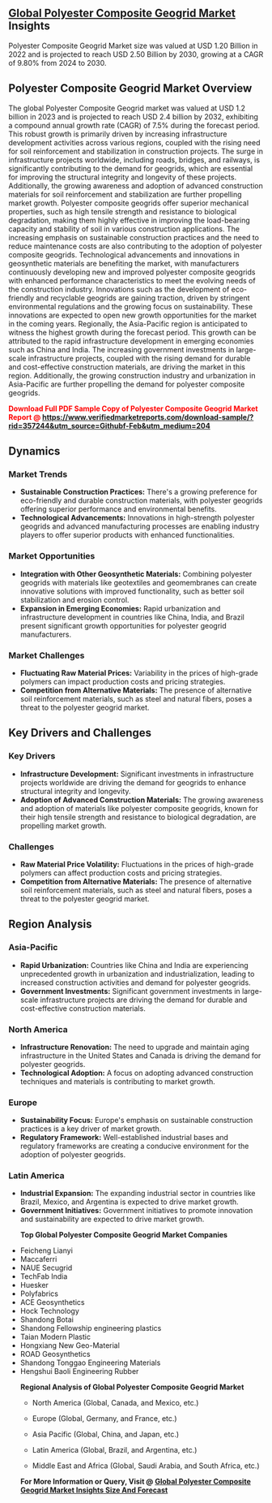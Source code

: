<h2><a href="https://www.verifiedmarketreports.com/download-sample/?rid=357244&amp;utm_source=Githubf&amp;utm_medium=204" target="_blank">Global Polyester Composite Geogrid Market</a> Insights</h2><p>Polyester Composite Geogrid Market size was valued at USD 1.20 Billion in 2022 and is projected to reach USD 2.50 Billion by 2030, growing at a CAGR of 9.80% from 2024 to 2030.</p><p> <h2>Polyester Composite Geogrid Market Overview</h2> <p>The global Polyester Composite Geogrid market was valued at USD 1.2 billion in 2023 and is projected to reach USD 2.4 billion by 2032, exhibiting a compound annual growth rate (CAGR) of 7.5% during the forecast period. This robust growth is primarily driven by increasing infrastructure development activities across various regions, coupled with the rising need for soil reinforcement and stabilization in construction projects. The surge in infrastructure projects worldwide, including roads, bridges, and railways, is significantly contributing to the demand for geogrids, which are essential for improving the structural integrity and longevity of these projects. Additionally, the growing awareness and adoption of advanced construction materials for soil reinforcement and stabilization are further propelling market growth. Polyester composite geogrids offer superior mechanical properties, such as high tensile strength and resistance to biological degradation, making them highly effective in improving the load-bearing capacity and stability of soil in various construction applications. The increasing emphasis on sustainable construction practices and the need to reduce maintenance costs are also contributing to the adoption of polyester composite geogrids. Technological advancements and innovations in geosynthetic materials are benefiting the market, with manufacturers continuously developing new and improved polyester composite geogrids with enhanced performance characteristics to meet the evolving needs of the construction industry. Innovations such as the development of eco-friendly and recyclable geogrids are gaining traction, driven by stringent environmental regulations and the growing focus on sustainability. These innovations are expected to open new growth opportunities for the market in the coming years. Regionally, the Asia-Pacific region is anticipated to witness the highest growth during the forecast period. This growth can be attributed to the rapid infrastructure development in emerging economies such as China and India. The increasing government investments in large-scale infrastructure projects, coupled with the rising demand for durable and cost-effective construction materials, are driving the market in this region. Additionally, the growing construction industry and urbanization in Asia-Pacific are further propelling the demand for polyester composite geogrids. </p> <p><strong><p><span class=""><span style="color: #ff0000;"><strong>Download Full PDF Sample Copy of Polyester Composite Geogrid Market Report</strong> @ </span><a href="https://www.verifiedmarketreports.com/download-sample/?rid=357244&amp;utm_source=Githubf-Feb&amp;utm_medium=204" target="_blank">https://www.verifiedmarketreports.com/download-sample/?rid=357244&amp;utm_source=Githubf-Feb&amp;utm_medium=204</a></span></p></strong></p> <h2>Dynamics</h2> <h3>Market Trends</h3> <ul> <li><strong>Sustainable Construction Practices:</strong> There's a growing preference for eco-friendly and durable construction materials, with polyester geogrids offering superior performance and environmental benefits. </li> <li><strong>Technological Advancements:</strong> Innovations in high-strength polyester geogrids and advanced manufacturing processes are enabling industry players to offer superior products with enhanced functionalities. </li> </ul> <h3>Market Opportunities</h3> <ul> <li><strong>Integration with Other Geosynthetic Materials:</strong> Combining polyester geogrids with materials like geotextiles and geomembranes can create innovative solutions with improved functionality, such as better soil stabilization and erosion control. </li> <li><strong>Expansion in Emerging Economies:</strong> Rapid urbanization and infrastructure development in countries like China, India, and Brazil present significant growth opportunities for polyester geogrid manufacturers. </li> </ul> <h3>Market Challenges</h3> <ul> <li><strong>Fluctuating Raw Material Prices:</strong> Variability in the prices of high-grade polymers can impact production costs and pricing strategies. </li> <li><strong>Competition from Alternative Materials:</strong> The presence of alternative soil reinforcement materials, such as steel and natural fibers, poses a threat to the polyester geogrid market. </li> </ul> <h2>Key Drivers and Challenges</h2> <h3>Key Drivers</h3> <ul> <li><strong>Infrastructure Development:</strong> Significant investments in infrastructure projects worldwide are driving the demand for geogrids to enhance structural integrity and longevity. </li> <li><strong>Adoption of Advanced Construction Materials:</strong> The growing awareness and adoption of materials like polyester composite geogrids, known for their high tensile strength and resistance to biological degradation, are propelling market growth. </li> </ul> <h3>Challenges</h3> <ul> <li><strong>Raw Material Price Volatility:</strong> Fluctuations in the prices of high-grade polymers can affect production costs and pricing strategies. </li> <li><strong>Competition from Alternative Materials:</strong> The presence of alternative soil reinforcement materials, such as steel and natural fibers, poses a threat to the polyester geogrid market. </li> </ul> <h2>Region Analysis</h2> <h3>Asia-Pacific</h3> <ul> <li><strong>Rapid Urbanization:</strong> Countries like China and India are experiencing unprecedented growth in urbanization and industrialization, leading to increased construction activities and demand for polyester geogrids. </li> <li><strong>Government Investments:</strong> Significant government investments in large-scale infrastructure projects are driving the demand for durable and cost-effective construction materials. </li> </ul> <h3>North America</h3> <ul> <li><strong>Infrastructure Renovation:</strong> The need to upgrade and maintain aging infrastructure in the United States and Canada is driving the demand for polyester geogrids. </li> <li><strong>Technological Adoption:</strong> A focus on adopting advanced construction techniques and materials is contributing to market growth. </li> </ul> <h3>Europe</h3> <ul> <li><strong>Sustainability Focus:</strong> Europe's emphasis on sustainable construction practices is a key driver of market growth. </li> <li><strong>Regulatory Framework:</strong> Well-established industrial bases and regulatory frameworks are creating a conducive environment for the adoption of polyester geogrids. </li> </ul> <h3>Latin America</h3> <ul> <li><strong>Industrial Expansion:</strong> The expanding industrial sector in countries like Brazil, Mexico, and Argentina is expected to drive market growth. </li> <li><strong>Government Initiatives:</strong> Government initiatives to promote innovation and sustainability are expected to drive market growth. </li> </p><p><strong>Top Global Polyester Composite Geogrid Market Companies</strong></p><div data-test-id=""><p><li>Feicheng Lianyi</li><li> Maccaferri</li><li> NAUE Secugrid</li><li> TechFab India</li><li> Huesker</li><li> Polyfabrics</li><li> ACE Geosynthetics</li><li> Hock Technology</li><li> Shandong Botai</li><li> Shandong Fellowship engineering plastics</li><li> Taian Modern Plastic</li><li> Hongxiang New Geo-Material</li><li> ROAD Geosynthetics</li><li> Shandong Tonggao Engineering Materials</li><li> Hengshui Baoli Engineering Rubber</li></p><div><strong>Regional Analysis of&nbsp;Global Polyester Composite Geogrid Market</strong></div><ul><li dir="ltr"><p dir="ltr">North America&nbsp;(Global, Canada, and Mexico, etc.)</p></li><li dir="ltr"><p dir="ltr">Europe (Global, Germany, and France, etc.)</p></li><li dir="ltr"><p dir="ltr">Asia Pacific&nbsp;(Global, China, and Japan, etc.)</p></li><li dir="ltr"><p dir="ltr">Latin America&nbsp;(Global, Brazil, and Argentina, etc.)</p></li><li dir="ltr">Middle East and Africa&nbsp;(Global, Saudi Arabia, and South Africa, etc.)</li></ul><p><strong>For More Information or Query, Visit @&nbsp;</strong><strong><a href="https://www.verifiedmarketreports.com/product/polyester-composite-geogrid-market/?utm_source=Githubf&amp;utm_medium=204" target="_blank">Global Polyester Composite Geogrid Market Insights Size And Forecast</a></strong></p></div>
